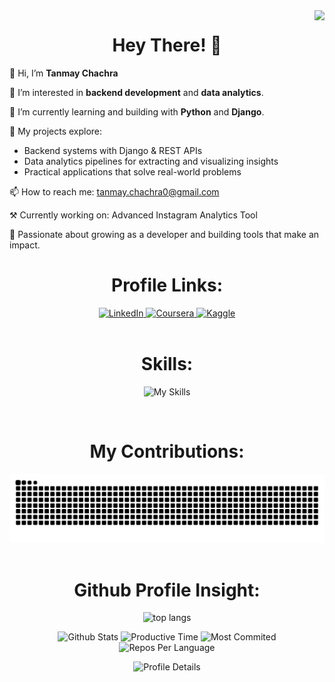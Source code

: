 <img align="right" src="https://visitor-badge.laobi.icu/badge?page_id=TanmayChachra.TanmayChachra&format=true" />

<div align="center">
<h1> Hey There! 👋 </h1>
</div>

<p>👋 Hi, I’m <b>Tanmay Chachra</b></p>
<p>👀 I’m interested in <b>backend development</b> and <b>data analytics</b>.</p>
<p>🌱 I’m currently learning and building with <b>Python</b> and <b>Django</b>.</p>
<p>📑 My projects explore:
   <ul>
     <li>Backend systems with Django & REST APIs</li>
     <li>Data analytics pipelines for extracting and visualizing insights</li>
     <li>Practical applications that solve real-world problems</li>
   </ul>
</p>
<p>📫 How to reach me: <a href="mailto:tanmay.chachra0@gmail.com">tanmay.chachra0@gmail.com</a></p>
<p>⚒ Currently working on: Advanced Instagram Analytics Tool</p>
<p>🚀 Passionate about growing as a developer and building tools that make an impact.</p>


<div align="center">

<h1> Profile Links: </h1>

<a href="https://www.linkedin.com/in/tanmay-chachra/" target="blank">
  <img src="https://img.shields.io/badge/LinkedIn-0077B5?style=for-the-badge&logo=linkedin&logoColor=white" alt="LinkedIn"/>
</a>

<a href="https://www.coursera.org/learner/tanmay-chachra" target="blank">
  <img src="https://img.shields.io/badge/Coursera-0056D2?style=for-the-badge&logo=coursera&logoColor=white" alt="Coursera"/>
</a>

<a href="https://www.kaggle.com/tanmaychachra" target="_blank">
  <img src="https://img.shields.io/badge/Kaggle-20BEFF?style=for-the-badge&logo=kaggle&logoColor=white" alt="Kaggle"/>
</a>

</br>
</br>

<h1> Skills: </h1>

![My Skills](https://skillicons.dev/icons?i=python,django,nodejs,html,css,tailwind,sqlite,postgresql,git,github,vscode,postman,md,vercel&perline=13)

</br>

<h1> My Contributions: </h1>

<img alt="snake eating my contributions" src="https://github.com/TanmayChachra/TanmayChachra/blob/output/github-snake-dark.svg" />

</br>
</br>

<h1> Github Profile Insight: </h1>

![top langs](https://github-readme-stats.vercel.app/api/top-langs?username=TanmayChachra&hide_border=false&no-bg=true&no-frame=true&theme=dark)

![Github Stats](https://github-profile-summary-cards.vercel.app/api/cards/stats?username=TanmayChachra&theme=2077) 
![Productive Time](https://github-profile-summary-cards.vercel.app/api/cards/productive-time?username=TanmayChachra&theme=2077&utcOffset=5.30)
![Most Commited](http://github-profile-summary-cards.vercel.app/api/cards/most-commit-language?username=TanmayChachra&theme=2077) 
![Repos Per Language](http://github-profile-summary-cards.vercel.app/api/cards/repos-per-language?username=TanmayChachra&theme=2077)

![Profile Details](http://github-profile-summary-cards.vercel.app/api/cards/profile-details?username=TanmayChachra&theme=2077)

</div>

